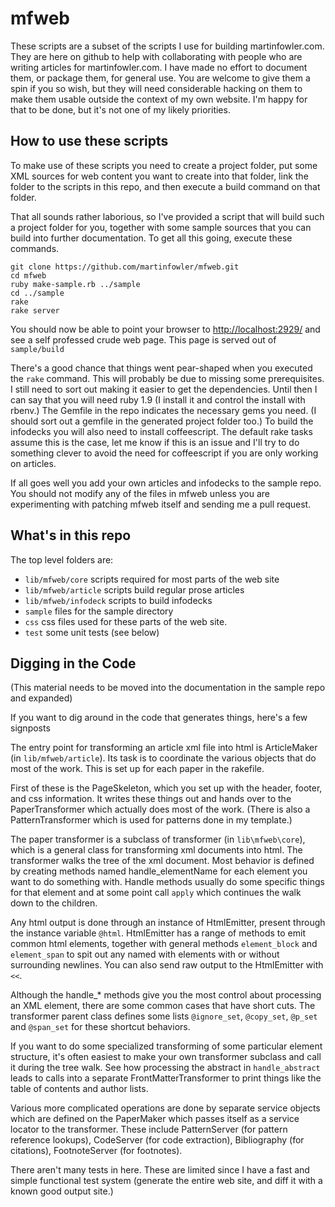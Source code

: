 # mfweb

These scripts are a subset of the scripts I use for building
martinfowler.com. They are here on github to help with collaborating
with people who are writing articles for martinfowler.com. I have
made no effort to document them, or package them, for general use. You
are welcome to give them a spin if you so wish, but they will need
considerable hacking on them to make them usable outside the context
of my own website. I'm happy for that to be done, but it's not one of my
likely priorities.

## How to use these scripts

To make use of these scripts you need to create a project folder, put
some XML sources for web content you want to create into that folder,
link the folder to the scripts in this repo, and then execute a build
command on that folder.

That all sounds rather laborious, so I've provided a script that will
build such a project folder for you, together with some sample sources
that you can build into further documentation. To get all this going,
execute these commands.

    git clone https://github.com/martinfowler/mfweb.git
    cd mfweb
    ruby make-sample.rb ../sample
    cd ../sample
    rake
    rake server

You should now be able to point your browser to <http://localhost:2929/>
and see a self professed crude web page. This page is served out of `sample/build`

There's a good chance that things went pear-shaped when you executed
the `rake` command. This will probably be due to missing some
prerequisites. I still need to sort out making it easier to get the
dependencies. Until then I can say that you will need ruby 1.9 (I
install it and control the install with rbenv.) The Gemfile in the
repo indicates the necessary gems you need. (I should sort out a
gemfile in the generated project folder too.) To build the infodecks
you will also need to install coffeescript. The default rake tasks
assume this is the case, let me know if this is an issue and I'll try
to do something clever to avoid the need for coffeescript if you are
only working on articles.

If all goes well you add your own articles and infodecks to the sample
repo. You should not modify any of the files in mfweb unless you are
experimenting with patching mfweb itself and sending me a pull
request.

## What's in this repo

The top level folders are:

- `lib/mfweb/core` scripts required for most parts of the web site
- `lib/mfweb/article` scripts build regular prose articles
- `lib/mfweb/infodeck` scripts to build infodecks
- `sample` files for the sample directory
- `css` css files used for these parts of the web site.
- `test` some unit tests (see below)

## Digging in the Code

(This material needs to be moved into the documentation in the sample
repo and expanded)

If you want to dig around in the code that generates things, here's a
few signposts

The entry point for transforming an article xml file into html is
ArticleMaker (in `lib/mfweb/article`). Its task is to coordinate the various
objects that do most of the work. This is set up for each paper in the
rakefile.

First of these is the PageSkeleton, which you set up with the header,
footer, and css information. It writes these things out and hands over
to the PaperTransformer which actually does most of the work. (There
is also a PatternTransformer which is used for patterns done in my
template.)

The paper transformer is a subclass of transformer (in
`lib\mfweb\core`), which is a general class for transforming xml
documents into html. The transformer walks the tree of the xml
document. Most behavior is defined by creating methods named
handle_elementName for each element you want to do something with.
Handle methods usually do some specific things for that element and at
some point call `apply` which continues the walk down to the children.

Any html output is done through an instance of HtmlEmitter, present
through the instance variable `@html`. HtmlEmitter has a range of
methods to emit common html elements, together with general methods
`element_block` and `element_span` to spit out any named with elements
with or without surrounding newlines. You can also send raw output to
the HtmlEmitter with `<<`.

Although the handle_* methods give you the most control about
processing an XML element, there are some common cases that have short
cuts. The transformer parent class defines some lists `@ignore_set`,
`@copy_set`, `@p_set` and `@span_set` for these shortcut behaviors.

If you want to do some specialized transforming of some particular
element structure, it's often easiest to make your own transformer
subclass and call it during the tree walk. See how processing the
abstract in `handle_abstract` leads to calls into a separate
FrontMatterTransformer to print things like the table of contents and
author lists.

Various more complicated operations are done by separate service
objects which are defined on the PaperMaker which passes itself as a
service locator to the transformer. These include PatternServer (for
pattern reference lookups), CodeServer (for code extraction),
Bibliography (for citations), FootnoteServer (for footnotes).

There aren't many tests in here. These are limited since I have a fast and
simple functional test system (generate the entire web site, and diff
it with a known good output site.)
